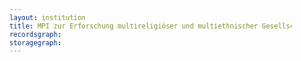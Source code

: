 ```yaml
---
layout: institution
title: MPI zur Erforschung multireligiöser und multiethnischer Gesellschaften
recordsgraph: 
storagegraph: 
---
```

